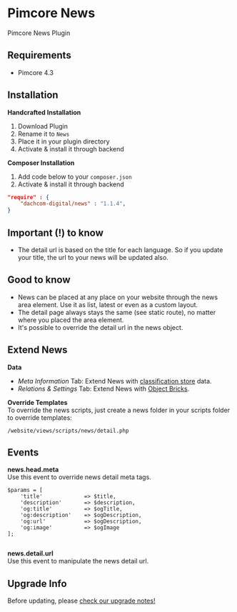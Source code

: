 # Pimcore News
Pimcore News Plugin

## Requirements
* Pimcore 4.3

## Installation
**Handcrafted Installation**   
1. Download Plugin  
2. Rename it to `News`  
3. Place it in your plugin directory  
4. Activate & install it through backend 

**Composer Installation**  
1. Add code below to your `composer.json`    
2. Activate & install it through backend

```json
"require" : {
    "dachcom-digital/news" : "1.1.4",
}
```

## Important (!) to know
* The detail url is based on the title for each language. So if you update your title, the url to your news will be updated also.

## Good to know
* News can be placed at any place on your website through the news area element. Use it as list, latest or even as a custom layout.
* The detail page always stays the same (see static route), no matter where you placed the area element.
* It's possible to override the detail url in the news object.

## Extend News  
**Data**  

* *Meta Information* Tab: Extend News with [classification store](https://www.pimcore.org/docs/latest/Objects/Object_Classes/Data_Types/Classification_Store.html) data.  
* *Relations & Settings* Tab: Extend News with [Object Bricks](https://www.pimcore.org/docs/latest/Objects/Object_Classes/Data_Types/Object_Bricks.html).  

**Override Templates**  
To override the news scripts, just create a news folder in your scripts folder to override templates:
 
 `/website/views/scripts/news/detail.php`
 
## Events
**news.head.meta**  
Use this event to override news detail meta tags.

```
$params = [
    'title'             => $title,
    'description'       => $description,
    'og:title'          => $ogTitle,
    'og:description'    => $ogDescription,
    'og:url'            => $ogDescription,
    'og:image'          => $ogImage
];
        
```
**news.detail.url**  
Use this event to manipulate the news detail url.

## Upgrade Info
Before updating, please [check our upgrade notes!](UPGRADE.md)
